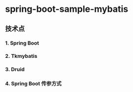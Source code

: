 # spring-boot-sample-mybatis
## 技术点
### 1. Spring Boot
### 2. Tkmybatis
### 3. Druid
### 4. Spring Boot 传参方式
